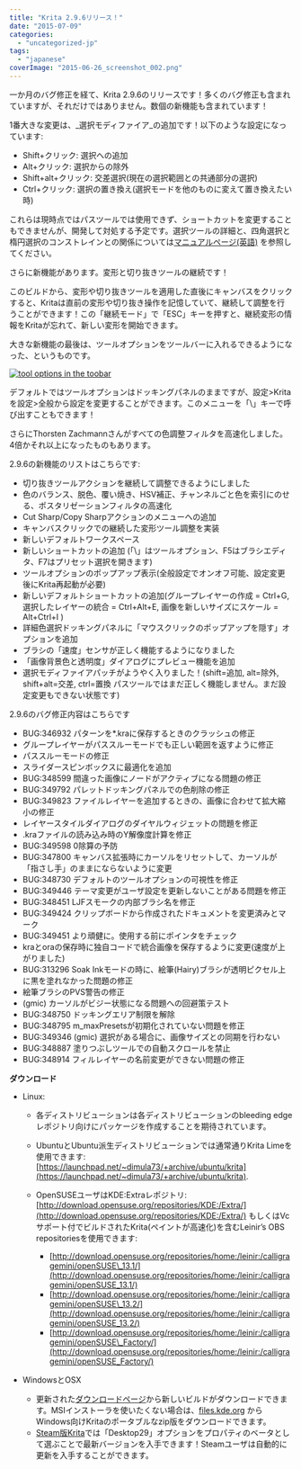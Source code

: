 ```yaml
---
title: "Krita 2.9.6リリース！"
date: "2015-07-09"
categories: 
  - "uncategorized-jp"
tags: 
  - "japanese"
coverImage: "2015-06-26_screenshot_002.png"
---
```


一か月のバグ修正を経て、Krita 2.9.6のリリースです！多くのバグ修正も含まれていますが、それだけではありません。数個の新機能も含まれています！

1番大きな変更は、_選択モディファイア_の追加です！以下のような設定になっています:

- Shift+クリック: 選択への追加
- Alt+クリック: 選択からの除外
- Shift+alt+クリック: 交差選択(現在の選択範囲との共通部分の選択)
- Ctrl+クリック: 選択の置き換え(選択モードを他のものに変えて置き換えたい時)

これらは現時点ではパスツールでは使用できず、ショートカットを変更することもできませんが、開発して対処する予定です。選択ツールの詳細と、四角選択と楕円選択のコンストレインとの関係については[マニュアルページ(英語)](https://userbase.kde.org/Krita/Manual/Tools/RectangleSelect) を参照してください。

さらに新機能があります。変形と切り抜きツールの継続です！

このビルドから、変形や切り抜きツールを適用した直後にキャンバスをクリックすると、Kritaは直前の変形や切り抜き操作を記憶していて、継続して調整を行うことができます！この「継続モード」で「ESC」キーを押すと、継続変形の情報をKritaが忘れて、新しい変形を開始できます。

大きな新機能の最後は、ツールオプションをツールバーに入れるできるようになった、というものです。

[![tool options in the toobar](/images/posts/2015/2015-06-26_screenshot_002.png)](https://krita.org/wp-content/uploads/2015/07/2015-06-26_screenshot_002.png)

デフォルトではツールオプションはドッキングパネルのままですが、設定>Kritaを設定>全般から設定を変更することができます。このメニューを「\\」キーで呼び出すこともできます！

さらにThorsten Zachmannさんがすべての色調整フィルタを高速化しました。4倍かそれ以上になったものもあります。

2.9.6の新機能のリストはこちらです:

- 切り抜きツールアクションを継続して調整できるようにしました
- 色のバランス、脱色、覆い焼き、HSV補正、チャンネルごと色を索引にのせる、ポスタリゼーションフィルタの高速化
- Cut Sharp/Copy Sharpアクションのメニューへの追加
- キャンバスクリックでの継続した変形ツール調整を実装
- 新しいデフォルトワークスペース
- 新しいショートカットの追加 (「\\」はツールオプション、F5はブラシエディタ、F7はプリセット選択を開きます)
- ツールオプションのポップアップ表示(全般設定でオンオフ可能、設定変更後にKrita再起動が必要)
- 新しいデフォルトショートカットの追加(グループレイヤーの作成 = Ctrl+G, 選択したレイヤーの統合 = Ctrl+Alt+E, 画像を新しいサイズにスケール = Alt+Ctrl+I )
- 詳細色選択ドッキングパネルに「マウスクリックのポップアップを隠す」オプションを追加
- ブラシの「速度」センサが正しく機能するようになりました
- 「画像背景色と透明度」ダイアログにプレビュー機能を追加
- 選択モディファイアパッチがようやく入りました！(shift=追加, alt=除外, shift+alt=交差, ctrl=置換 パスツールではまだ正しく機能しません。まだ設定変更もできない状態です)

2.9.6のバグ修正内容はこちらです

- BUG:346932 パターンを\*.kraに保存するときのクラッシュの修正
- グループレイヤーがパススルーモードでも正しい範囲を返すように修正
- パススルーモードの修正
- スライダースピンボックスに最適化を追加
- BUG:348599 間違った画像にノードがアクティブになる問題の修正
- BUG:349792 パレットドッキングパネルでの色削除の修正
- BUG:349823 ファイルレイヤーを追加するときの、画像に合わせて拡大縮小の修正
- レイヤースタイルダイアログのダイヤルウィジェットの問題を修正
- .kraファイルの読み込み時のY解像度計算を修正
- BUG:349598 0除算の予防
- BUG:347800 キャンバス拡張時にカーソルをリセットして、カーソルが「指さし手」のままにならないように変更
- BUG:348730 デフォルトのツールオプションの可視性を修正
- BUG:349446 テーマ変更がユーザ設定を更新しないことがある問題を修正
- BUG:348451 LJFスモークの内部ブラシ名を修正
- BUG:349424 クリップボードから作成されたドキュメントを変更済みとマーク
- BUG:349451 より頑健に。使用する前にポインタをチェック
- kraとoraの保存時に独自コードで統合画像を保存するように変更(速度が上がりました)
- BUG:313296 Soak Inkモードの時に、絵筆(Hairy)ブラシが透明ピクセル上に黒を塗れなかった問題の修正
- 絵筆ブラシのPVS警告の修正
- (gmic) カーソルがビジー状態になる問題への回避策テスト
- BUG:348750 ドッキングエリア制限を解除
- BUG:348795 m\_maxPresetsが初期化されていない問題を修正
- BUG:349346 (gmic) 選択がある場合に、画像サイズとの同期を行わない
- BUG:348887 塗りつぶしツールでの自動スクロールを禁止
- BUG:348914 フィルレイヤーの名前変更ができない問題の修正

**ダウンロード**

- Linux:
    
    - 各ディストリビューションは各ディストリビューションのbleeding edgeレポジトリ向けにパッケージを作成することを期待されています。
    - UbuntuとUbuntu派生ディストリビューションでは通常通りKrita Limeを使用できます:[https://launchpad.net/~dimula73/+archive/ubuntu/krita](https://launchpad.net/~dimula73/+archive/ubuntu/krita).
    
    - OpenSUSEユーザはKDE:Extraレポジトリ:[http://download.opensuse.org/repositories/KDE:/Extra/](http://download.opensuse.org/repositories/KDE:/Extra/) もしくはVcサポート付でビルドされたKrita(ペイントが高速化)を含むLeinir’s OBS repositoriesを使用できます:
        - [http://download.opensuse.org/repositories/home:/leinir:/calligragemini/openSUSE\_13.1/](http://download.opensuse.org/repositories/home:/leinir:/calligragemini/openSUSE_13.1/)
        - [http://download.opensuse.org/repositories/home:/leinir:/calligragemini/openSUSE\_13.2/](http://download.opensuse.org/repositories/home:/leinir:/calligragemini/openSUSE_13.2/)
        - [http://download.opensuse.org/repositories/home:/leinir:/calligragemini/openSUSE\_Factory/](http://download.opensuse.org/repositories/home:/leinir:/calligragemini/openSUSE_Factory/)
- WindowsとOSX
    - 更新された[ダウンロードページ](https://jp.krita.org/download/krita-desktop/ "Krita Desktop")から新しいビルドがダウンロードできます。MSIインストーラを使いたくない場合は、[files.kde.org](http://files.kde.org/krita) からWindows向けKritaのポータブルなzip版をダウンロードできます。
    - [Steam版Krita](http://store.steampowered.com/app/280680)では「Desktop29」オプションをプロパティのベータとして選ぶことで最新バージョンを入手できます！Steamユーザは自動的に更新を入手することができます。
